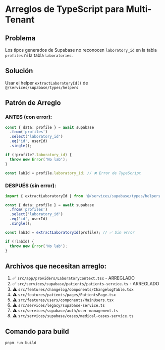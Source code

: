# Arreglos de TypeScript para Multi-Tenant

## Problema
Los tipos generados de Supabase no reconocen `laboratory_id` en la tabla `profiles` ni la tabla `laboratories`.

## Solución
Usar el helper `extractLaboratoryId()` de `@/services/supabase/types/helpers`

## Patrón de Arreglo

### ANTES (con error):
```typescript
const { data: profile } = await supabase
  .from('profiles')
  .select('laboratory_id')
  .eq('id', userId)
  .single();

if (!profile?.laboratory_id) {
  throw new Error('No lab');
}

const labId = profile.laboratory_id; // ❌ Error de TypeScript
```

### DESPUÉS (sin error):
```typescript
import { extractLaboratoryId } from '@/services/supabase/types/helpers';

const { data: profile } = await supabase
  .from('profiles')
  .select('laboratory_id')
  .eq('id', userId)
  .single();

const labId = extractLaboratoryId(profile); // ✅ Sin error

if (!labId) {
  throw new Error('No lab');
}
```

## Archivos que necesitan arreglo:

1. ✅ `src/app/providers/LaboratoryContext.tsx` - ARREGLADO
2. ✅ `src/services/supabase/patients/patients-service.ts` - ARREGLADO
3. ⚠️ `src/features/changelog/components/ChangelogTable.tsx`
4. ⚠️ `src/features/patients/pages/PatientsPage.tsx`
5. ⚠️ `src/features/users/components/MainUsers.tsx`
6. ⚠️ `src/services/legacy/supabase-service.ts`
7. ⚠️ `src/services/supabase/auth/user-management.ts`
8. ⚠️ `src/services/supabase/cases/medical-cases-service.ts`

## Comando para build
```bash
pnpm run build
```

